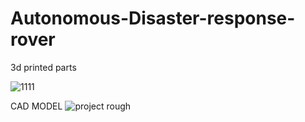 # Autonomous-Disaster-response-rover

3d printed parts 

![1111](https://github.com/user-attachments/assets/90b561d2-8010-4e3b-89b3-9ae285262437)


CAD MODEL
![project rough](https://github.com/user-attachments/assets/1b9fc7be-2549-45dc-a9e0-cb67afa88889)
